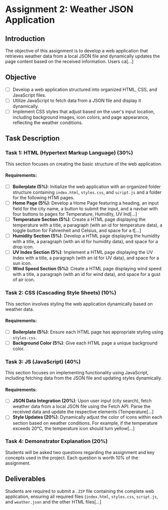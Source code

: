 # Assignment 2: Weather JSON Application

## Introduction

The objective of this assignment is to develop a web application that retrieves weather data from a local JSON file and dynamically updates the page content based on the received information. Users ca[...]

## Objective

- [ ] Develop a web application structured into organized HTML, CSS, and JavaScript files.
- [ ] Utilize JavaScript to fetch data from a JSON file and display it dynamically.
- [ ] Implement CSS styles that adjust based on the user's input location, including background images, icon colors, and page appearance, reflecting the weather conditions.

## Task Description

### Task 1: HTML (Hypertext Markup Language) (30%)

This section focuses on creating the basic structure of the web application.

#### Requirements:

- [ ] **Boilerplate (5%)**: Initialize the web application with an organized folder structure containing `index.html`, `styles.css`, and `script.js` and a folder for the following HTMl pages.
- [ ] **Home Page (5%)**: Develop a Home Page featuring a heading, an input field for the city name, a button to submit the input, and a navbar with four buttons to pages for Temperature, Humidity, UV Ind[...]
- [ ] **Temperature Section (5%)**: Create a HTML page displaying the temperature with a title, a paragraph (with an id for temperature data), a toggle button for Fahrenheit and Celsius, and space for a t[...]
- [ ] **Humidity Section (5%)**: Develop a HTML page displaying the humidity with a title, a paragraph (with an id for humidity data), and space for a drop icon.
- [ ] **UV Index Section (5%)**: Implement a HTML page displaying the UV Index with a title, a paragraph (with an id for UV data), and space for a sun icon.
- [ ] **Wind Speed Section (5%)**: Create a HTML page displaying wind speed with a title, a paragraph (with an id for wind data), and space for a gust of air icon.

### Task 2: CSS (Cascading Style Sheets) (10%)

This section involves styling the web application dynamically based on weather data.

#### Requirements:

- [ ] **Boilerplate (5%)**: Ensure each HTML page has appropriate styling using `styles.css`.
- [ ] **Background Color (5%)**: Give each HTML page a unique background color.

### Task 3: JS (JavaScript) (40%)

This section focuses on implementing functionality using JavaScript, including fetching data from the JSON file and updating styles dynamically.

#### Requirements:

- [ ] **JSON Data Integration (20%)**: Upon user input (city search), fetch weather data from a local JSON file using the Fetch API. Parse the received data and update the respective elements (Temperature[...]
- [ ] **Style Updates (20%)**: Dynamically adjust the color of icons within each section based on weather conditions. For example, if the temperature exceeds 20°C, the temperature icon should turn yellow[...]

### Task 4: Demonstrator Explanation (20%)

Students will be asked two questions regarding the assignment and key concepts used in the project. Each question is worth 10% of the assignment.

## Deliverables

Students are required to submit a `.ZIP` file containing the complete web application, ensuring all required files (`index.html`, `styles.css`, `script.js`, and `weather.json` and the other HTML files[...]

